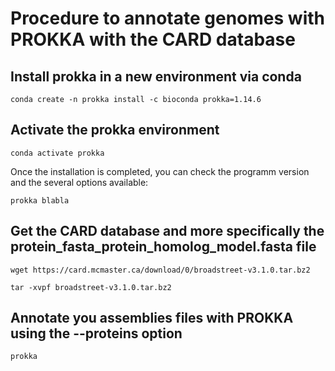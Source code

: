 # Procedure to annotate genomes with PROKKA with the CARD database


## Install prokka in a new environment via conda

    conda create -n prokka install -c bioconda prokka=1.14.6


## Activate the prokka environment

    conda activate prokka


Once the installation is completed, you can check the programm version and the several options available:

    prokka blabla


## Get the CARD database and more specifically the protein_fasta_protein_homolog_model.fasta file

    wget https://card.mcmaster.ca/download/0/broadstreet-v3.1.0.tar.bz2

    tar -xvpf broadstreet-v3.1.0.tar.bz2


## Annotate you assemblies files with PROKKA using the --proteins option

    prokka 







